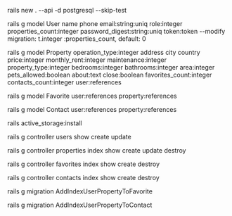 rails new . --api -d postgresql --skip-test

rails g model User name phone email:string:uniq role:integer properties_count:integer password_digest:string:uniq token:token
--modify migration: t.integer :properties_count, default: 0

rails g model Property operation_type:integer address city country price:integer monthly_rent:integer maintenance:integer property_type:integer bedrooms:integer bathrooms:integer area:integer pets_allowed:boolean about:text close:boolean favorites_count:integer contacts_count:integer user:references

rails g model Favorite user:references property:references

rails g model Contact user:references property:references

rails active_storage:install

rails g controller users show create update

rails g controller properties index show create update destroy

rails g controller favorites index show create destroy

rails g controller contacts index show create destroy

rails g migration AddIndexUserPropertyToFavorite

rails g migration AddIndexUserPropertyToContact
